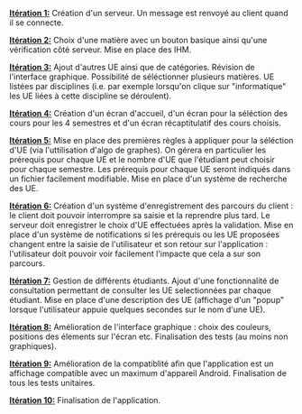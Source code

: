 <ins>**Itération 1:**</ins>      Création d'un serveur. Un message est renvoyé au client quand il se connecte.

<ins>**Itération 2:**</ins>      Choix d'une matière avec un bouton basique ainsi qu'une vérification côté serveur. Mise en place des IHM.

<ins>**Itération 3:**</ins>      Ajout d'autres UE ainsi que de catégories. Révision de l'interface graphique. Possibilité de séléctionner plusieurs matières. UE listées par disciplines (i.e. par exemple lorsqu'on clique sur "informatique" les UE liées à cette discipline se déroulent).

<ins>**Itération 4:**</ins>      Création d'un écran d'accueil, d'un écran pour la séléction des cours pour les 4 semestres et d'un écran récaptitulatif des cours choisis.

<ins>**Itération 5:**</ins>      Mise en place des premières règles à appliquer pour la séléction d'UE (via l'uttilisation d'algo de graphes). On gérera en particulier les prérequis pour chaque UE et le nombre d'UE que l'étudiant peut choisir pour chaque semestre. Les prérequis pour chaque UE seront indiqués dans un fichier facilement modifiable. Mise en place d'un système de recherche des UE.

<ins>**Itération 6:**</ins>      Création d'un système d'enregistrement des parcours du client : le client doit pouvoir interrompre sa saisie et la reprendre plus tard. Le serveur doit enregistrer le choix d'UE effectuées après la validation. Mise en place d'un système de notifications si les prérequis ou les UE proposées changent entre la saisie de l'utilisateur et son retour sur l'application : l'utilisateur doit pouvoir voir facilement l'impacte que cela a sur son parcours.

<ins>**Itération 7:**</ins>      Gestion de différents étudiants. Ajout d'une fonctionnalité de consultation permettant de consulter les UE selectionnées par chaque étudiant. Mise en place d'une description des UE (affichage d'un "popup" lorsque l'utilisateur appuie quelques secondes sur le nom d'une UE).

<ins>**Itération 8:**</ins>      Amélioration de l'interface graphique : choix des couleurs, positions des élements sur l'écran etc. Finalisation des tests (au moins non graphiques).

<ins>**Itération 9:**</ins>      Amélioration de la compatiblité afin que l'application est un affichage compatible avec un maximum d'appareil Android. Finalisation de tous les tests unitaires.

<ins>**Itération 10:**</ins>     Finalisation de l'application.
